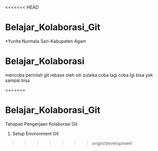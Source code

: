 <<<<<<< HEAD

# Belajar_Kolaborasi_Git

*Yunita Nurmala Sari-Kabupaten Agam 

# Belajar_Kolaborasi
mencoba perintah git rebase
 oleh siti zulaika 
 coba lagi
coba lgi bisa yok sampai bisa

=======
# Belajar_Kolaborasi_Git
Tahapan Pengerjaan Kolaborasi Git
1. Setup Environment Git
>>>>>>> origin/development
